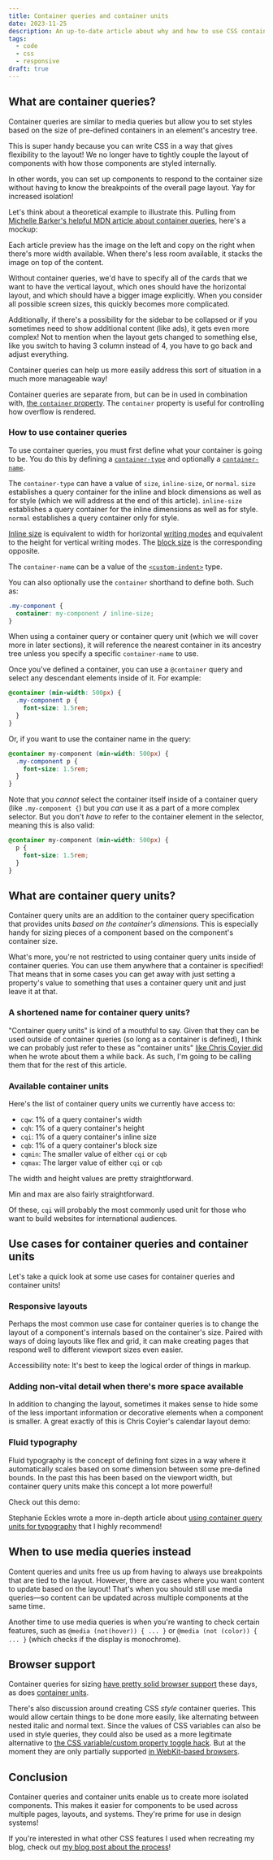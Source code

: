 ```yaml
---
title: Container queries and container units
date: 2023-11-25
description: An up-to-date article about why and how to use CSS container queries and container query units.
tags:
  - code
  - css
  - responsive
draft: true
---
```


<script>
	import ContentAside from "$lib/components/ContentAside.svelte";
  import CodePen from "$lib/components/CodePen.svelte";
  import Lightbox from "$lib/components/Lightbox.svelte";
</script>

## What are container queries?

Container queries are similar to media queries but allow you to set styles based on the size of pre-defined containers in an element's ancestry tree.

This is super handy because you can write CSS in a way that gives flexibility to the layout! We no longer have to tightly couple the layout of components with how those components are styled internally.

In other words, you can set up components to respond to the container size without having to know the breakpoints of the overall page layout. Yay for increased isolation!

<span class="excerpt_marker"></span>

Let's think about a theoretical example to illustrate this. Pulling from [Michelle Barker's helpful MDN article about container queries](https://developer.mozilla.org/en-US/blog/getting-started-with-css-container-queries/), here's a mockup:

<Lightbox src="https://developer.mozilla.org/en-US/blog/getting-started-with-css-container-queries/layout-desktop-01.webp" width="1600" height="1142" />

Each article preview has the image on the left and copy on the right when there's more width available. When there's less room available, it stacks the image on top of the content.

Without container queries, we'd have to specify all of the cards that we want to have the vertical layout, which ones should have the horizontal layout, and which should have a bigger image explicitly. When you consider all possible screen sizes, this quickly becomes more complicated.

Additionally, if there's a possibility for the sidebar to be collapsed or if you sometimes need to show additional content (like ads), it gets even more complex! Not to mention when the layout gets changed to something else, like you switch to having 3 column instead of 4, you have to go back and adjust everything.

Container queries can help us more easily address this sort of situation in a much more manageable way!

<ContentAside>
  <p>Container queries are separate from, but can be in used in combination with, <a href="https://developer.mozilla.org/en-US/docs/Web/CSS/contain">the <code>container</code> property</a>. The <code>container</code> property is useful for controlling how overflow is rendered.</p>
</ContentAside>

### How to use container queries

To use container queries, you must first define what your container is going to be. You do this by defining a [`container-type`](https://developer.mozilla.org/en-US/docs/Web/CSS/container-type) and optionally a [`container-name`](https://developer.mozilla.org/en-US/docs/Web/CSS/container-name).

The `container-type` can have a value of `size`, `inline-size`, or `normal`. `size` establishes a query container for the inline and block dimensions as well as for style (which we will address at the end of this article). `inline-size` establishes a query container for the inline dimensions as well as for style. `normal` establishes a query container only for style.

<ContentAside>
  <p><a href="https://developer.mozilla.org/en-US/docs/Web/CSS/inline-size">Inline size</a> is equivalent to width for horizontal <a href="https://developer.mozilla.org/en-US/docs/Web/CSS/writing-mode">writing modes</a> and equivalent to the height for vertical writing modes. The <a href="https://developer.mozilla.org/en-US/docs/Web/CSS/block-size">block size</a> is the corresponding opposite.</p>
</ContentAside>

The `container-name` can be a value of the [`<custom-indent>`](https://developer.mozilla.org/en-US/docs/Web/CSS/custom-ident) type.

You can also optionally use the `container` shorthand to define both. Such as:

```css
.my-component {
  container: my-component / inline-size;
}
```

When using a container query or container query unit (which we will cover more in later sections), it will reference the nearest container in its ancestry tree unless you specify a specific `container-name` to use.

Once you've defined a container, you can use a `@container` query and select any descendant elements inside of it. For example:

```css
@container (min-width: 500px) {
  .my-component p {
    font-size: 1.5rem;
  }
}
```

Or, if you want to use the container name in the query:

```css
@container my-component (min-width: 500px) {
  .my-component p {
    font-size: 1.5rem;
  }
}
```

Note that you _cannot_ select the container itself inside of a container query (like `.my-component {`) but you _can_ use it as a part of a more complex selector. But you don't _have to_ refer to the container element in the selector, meaning this is also valid:

```css
@container my-component (min-width: 500px) {
  p {
    font-size: 1.5rem;
  }
}
```

## What are container query units?

Container query units are an addition to the container query specification that provides units _based on the container's dimensions_. This is especially handy for sizing pieces of a component based on the component's container size.

What's more, you're not restricted to using container query units inside of container queries. You can use them anywhere that a container is specified! That means that in some cases you can get away with just setting a property's value to something that uses a container query unit and just leave it at that.

### A shortened name for container query units?

"Container query units" is kind of a mouthful to say. Given that they can be used outside of container queries (so long as a container is defined), I think we can probably just refer to these as "container units" [like Chris Coyier did](https://css-tricks.com/container-units-should-be-pretty-handy/) when he wrote about them a while back. As such, I'm going to be calling them that for the rest of this article.

### Available container units

Here's the list of container query units we currently have access to:

- `cqw`: 1% of a query container's width
- `cqh`: 1% of a query container's height
- `cqi`: 1% of a query container's inline size
- `cqb`: 1% of a query container's block size
- `cqmin`: The smaller value of either `cqi` or `cqb`
- `cqmax`: The larger value of either `cqi` or `cqb`

The width and height values are pretty straightforward.

Min and max are also fairly straightforward.

Of these, `cqi` will probably the most commonly used unit for those who want to build websites for international audiences.

## Use cases for container queries and container units

Let's take a quick look at some use cases for container queries and container units!

### Responsive layouts

Perhaps the most common use case for container queries is to change the layout of a component's internals based on the container's size. Paired with ways of doing layouts like flex and grid, it can make creating pages that respond well to different viewport sizes even easier.

<!-- TODO -->

Accessibility note: It's best to keep the logical order of things in markup.

### Adding non-vital detail when there's more space available

In addition to changing the layout, sometimes it makes sense to hide some of the less important information or decorative elements when a component is smaller. A great exactly of this is Chris Coyier's calendar layout demo:

<CodePen pen_title="Container Query Calendar" slug="jOeBzNN" username="chriscoyier" name="Chris Coyier" tab="css,result" />

### Fluid typography

Fluid typography is the concept of defining font sizes in a way where it automatically scales based on some dimension between some pre-defined bounds. In the past this has been based on the viewport width, but container query units make this concept a lot more powerful!

Check out this demo:

<!-- TODO -->

Stephanie Eckles wrote a more in-depth article about [using container query units for typography](https://moderncss.dev/container-query-units-and-fluid-typography/) that I highly recommend!

## When to use media queries instead

Content queries and units free us up from having to always use breakpoints that are tied to the layout. However, there are cases where you want content to update based on the layout! That's when you should still use media queries—so content can be updated across multiple components at the same time.

Another time to use media queries is when you're wanting to check certain features, such as `@media (not(hover)) { ... }` or `@media (not (color)) { ... }` (which checks if the display is monochrome).

## Browser support

Container queries for sizing [have pretty solid browser support](https://caniuse.com/css-container-queries) these days, as does [container units](https://caniuse.com/css-container-query-units).

There's also discussion around creating CSS _style_ container queries. This would allow certain things to be done more easily, like alternating between nested italic and normal text. Since the values of CSS variables can also be used in style queries, they could also be used as a more legitimate alternative to [the CSS variable/custom property toggle hack](https://css-tricks.com/the-css-custom-property-toggle-trick/). But at the moment they are only partially supported [in WebKit-based browsers](https://caniuse.com/css-container-queries-style).

## Conclusion

Container queries and container units enable us to create more isolated components. This makes it easier for components to be used across multiple pages, layouts, and systems. They're prime for use in design systems!

If you're interested in what other CSS features I used when recreating my blog, check out [my blog post about the process](/blog/blog-refresh-2023)!

